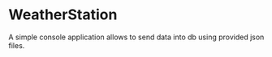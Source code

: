 # WeatherStation
A simple console application allows to send data into db using provided json files.
